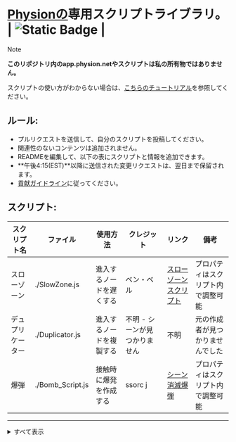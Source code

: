# [Physionの](https://app.physion.net)専用スクリプトライブラリ。 | ![Static Badge](https://img.shields.io/badge/ステータス%3A-利用可能-lawngreen?style=flat-square&labelColor=black) |

>[!NOTE]  
__このリポジトリ内のapp.physion.netやスクリプトは私の所有物ではありません。__

スクリプトの使い方がわからない場合は、[こちらのチュートリアル](https://github.com/nikoniko78/scripts-java-physion/blob/main/Other/HOW_TO_USE.md)を参照してください。

## ルール:  
- プルリクエストを送信して、自分のスクリプトを投稿してください。
- 関連性のないコンテンツは追加されません。
- READMEを編集して、以下の表にスクリプトと情報を追加できます。
- **午後4:15(EST)**以降に送信された変更リクエストは、翌日まで保留されます。
- [貢献ガイドライン](https://github.com/nikoniko78/scripts-java-physion/blob/main/Other/DOCS/CONTRIBUTING.md)に従ってください。

## スクリプト:

| スクリプト名        | ファイル              | 使用方法                                             | クレジット               | リンク                                              | 備考                                      |
|-------------------|----------------------|------------------------------------------------------|-----------------------|-------------------------------------------------------|-------------------------------------------|
|スローゾーン          | ./SlowZone.js          | 進入するノードを遅くする                              | ベン・ベル              | [スローゾーンスクリプト](https://app.physion.net/scenes/slowzone-script)          | プロパティはスクリプト内で調整可能             |
|デュプリケーター       | ./Duplicator.js        | 進入するノードを複製する                              | 不明 - シーンが見つかりません                           | 不明                                      | 元の作成者が見つかりませんでした                |
|爆弾                 | ./Bomb_Script.js       | 接触時に爆発を作成する                              | ssorc j              | [シーン消滅爆弾](https://app.physion.net/scenes/scene-obliterating-nuke)        | プロパティはスクリプト内で調整可能             |
---

<details> <summary>すべて表示</summary>

<br>

| スクリプト名         | ファイル                | 使用方法                                              | クレジット               | リンク                                               | 備考                                      |
|-------------------|-----------------------|------------------------------------------------------|-----------------------|-------------------------------------------------------|-------------------------------------------|
|エンジンスプリング       | ./EngineSpring.js        | エンジン内で燃焼のように機能するスプリングを作成                              | エイデン・レイヴンシェア         | [車+エンジン!](https://app.physion.net/scenes/car-engine-1qItEQwO-)               | 専用スクリプト                             |
|拡大して分裂          | ./ExpandAndSplit.js      | 円を無限に拡大して複製する                             | ssorc j              | [拡大して分裂](https://app.physion.net/scenes/expand-and-split)                   | 実際の使用を目的としていない                 |
|レーザー              | ./Laser--Vector.js       | レイトレースされたビームを作成                           | ボックス                 | [レーザー（テスト）](https://app.physion.net/scenes/laser-test)                      | プロパティはスクリプト内で調整可能            |
|自動運転車            | ./SelfDriver.js          | 迷路を解くことができるレイトレースされた円を持つ車                            | エイデン・レイヴンシェア           | [車対迷路!](https://app.physion.net/scenes/car-vs-maze)                          | このシーンは注目されています                |
|スネークゲーム          | ./SnakeGame.js           | Physionで人気のゲーム蛇を作成                        | ディミトリス              | [スネークゲーム](https://app.physion.net/scenes/snake-game)                        | スクリプトの指示に従って使用してください        |
|テレポーター           | ./Teleporter.js          | オブジェクトを別の指定されたノードにテレポート             | ディミトリス               | [テレポーター](https://app.physion.net/scenes/teleporters)                          | 指定された場所に出口ノードIDを入力してください |
|タイマー              | ./Timer.js               | テキストノードからタイマーを開始                        | Sirfryingpan           | [タイマースクリプト（無料で使用）](https://app.physion.net/scenes/timer-script-free-to-use)      | デフォルトは5分。スクリプトの指示に従って変更可能  |

</details>
